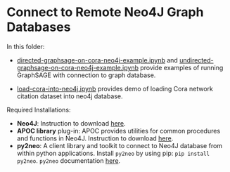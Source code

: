 # Connect to Remote Neo4J Graph Databases

In this folder:
- [directed-graphsage-on-cora-neo4j-example.ipynb](./directed-graphsage-on-cora-neo4j-example.ipynb) and [undirected-graphsage-on-cora-neo4j-example.ipynb](./undirected-graphsage-on-cora-neo4j-example.ipynb) provide examples of running GraphSAGE with connection to graph database.

- [load-cora-into-neo4j.ipynb](./load-cora-into-neo4j.ipynb) provides demo of loading Cora network citation dataset into neo4j database.

Required Installations:

- **Neo4J**: Instruction to download [here](https://neo4j.com/docs/operations-manual/current/installation/).
- **APOC library** plug-in: APOC provides utilities for common procedures and functions in Neo4J. Instruction to download [here](https://neo4j.com/developer/neo4j-apoc/).
- **py2neo**: A client library and toolkit to connect to Neo4J database from within python applications. Install ```py2neo``` by using pip: `pip install py2neo`. `py2neo` documentation [here](https://py2neo.org/v4/).
